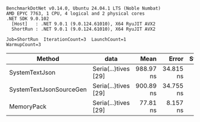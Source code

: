 ```

BenchmarkDotNet v0.14.0, Ubuntu 24.04.1 LTS (Noble Numbat)
AMD EPYC 7763, 1 CPU, 4 logical and 2 physical cores
.NET SDK 9.0.102
  [Host]   : .NET 9.0.1 (9.0.124.61010), X64 RyuJIT AVX2
  ShortRun : .NET 9.0.1 (9.0.124.61010), X64 RyuJIT AVX2

Job=ShortRun  IterationCount=3  LaunchCount=1  
WarmupCount=3  

```
| Method                  | data                 | Mean      | Error     | StdDev   | Min       | Max       | Gen0   | Allocated |
|------------------------ |--------------------- |----------:|----------:|---------:|----------:|----------:|-------:|----------:|
| SystemTextJson          | Seria(...)tives [29] | 988.97 ns | 34.815 ns | 1.908 ns | 987.71 ns | 991.16 ns | 0.0267 |     464 B |
| SystemTextJsonSourceGen | Seria(...)tives [29] | 900.89 ns | 34.755 ns | 1.905 ns | 899.65 ns | 903.08 ns | 0.0334 |     568 B |
| MemoryPack              | Seria(...)tives [29] |  77.81 ns |  8.157 ns | 0.447 ns |  77.38 ns |  78.27 ns | 0.0072 |     120 B |
